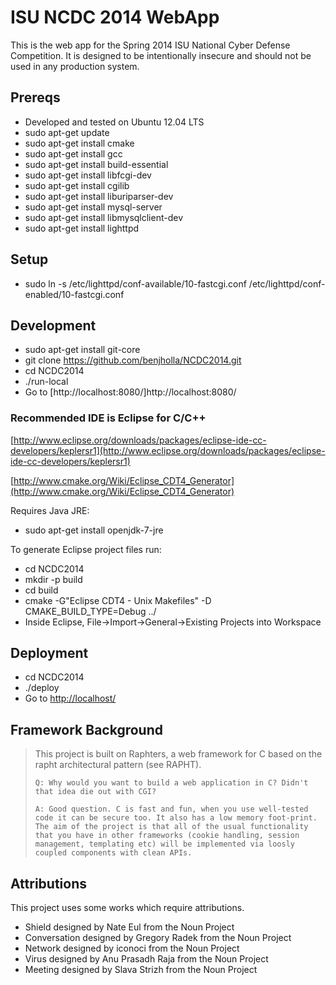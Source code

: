 # ISU NCDC 2014 WebApp

This is the web app for the Spring 2014 ISU National Cyber Defense Competition.  It is designed to be intentionally insecure and should not be used in any production system.

## Prereqs
* Developed and tested on Ubuntu 12.04 LTS
* sudo apt-get update
* sudo apt-get install cmake
* sudo apt-get install gcc 
* sudo apt-get install build-essential
* sudo apt-get install libfcgi-dev
* sudo apt-get install cgilib
* sudo apt-get install liburiparser-dev
* sudo apt-get install mysql-server
* sudo apt-get install libmysqlclient-dev
* sudo apt-get install lighttpd

## Setup
* sudo ln -s /etc/lighttpd/conf-available/10-fastcgi.conf /etc/lighttpd/conf-enabled/10-fastcgi.conf

## Development
* sudo apt-get install git-core
* git clone https://github.com/benjholla/NCDC2014.git
* cd NCDC2014
* ./run-local
* Go to [http://localhost:8080/]http://localhost:8080/

### Recommended IDE is Eclipse for C/C++
[http://www.eclipse.org/downloads/packages/eclipse-ide-cc-developers/keplersr1](http://www.eclipse.org/downloads/packages/eclipse-ide-cc-developers/keplersr1)

[http://www.cmake.org/Wiki/Eclipse_CDT4_Generator](http://www.cmake.org/Wiki/Eclipse_CDT4_Generator)

Requires Java JRE:
* sudo apt-get install openjdk-7-jre

To generate Eclipse project files run:
* cd NCDC2014
* mkdir -p build
* cd build
* cmake -G"Eclipse CDT4 - Unix Makefiles" -D CMAKE_BUILD_TYPE=Debug ../
* Inside Eclipse, File->Import->General->Existing Projects into Workspace

## Deployment
* cd NCDC2014
* ./deploy
* Go to [http://localhost/](http://localhost/)

## Framework Background
> This project is built on Raphters, a web framework for C based on the rapht architectural pattern (see RAPHT).
>     
>     Q: Why would you want to build a web application in C? Didn't that idea die out with CGI?
>     
>     A: Good question. C is fast and fun, when you use well-tested code it can be secure too. It also has a low memory foot-print. The aim of the project is that all of the usual functionality that you have in other frameworks (cookie handling, session management, templating etc) will be implemented via loosly coupled components with clean APIs.

## Attributions
This project uses some works which require attributions.
* Shield designed by Nate Eul from the Noun Project
* Conversation designed by Gregory Radek from the Noun Project
* Network designed by iconoci from the Noun Project 
* Virus designed by Anu Prasadh Raja from the Noun Project
* Meeting designed by Slava Strizh from the Noun Project
